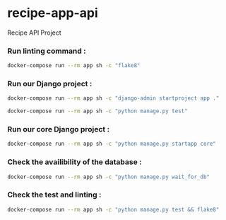 # recipe-app-api
Recipe API Project 

### Run linting command :
```bash
docker-compose run --rm app sh -c "flake8"
```

### Run our Django project :
```bash
docker-compose run --rm app sh -c "django-admin startproject app ."
```
```bash
docker-compose run --rm app sh -c "python manage.py test"
```

### Run our core Django project :
```bash
docker-compose run --rm app sh -c "python manage.py startapp core"
```

### Check the availibility of the database :
```bash
docker-compose run --rm app sh -c "python manage.py wait_for_db"
```
### Check the test and linting :
```bash
docker-compose run --rm app sh -c "python manage.py test && flake8"
```